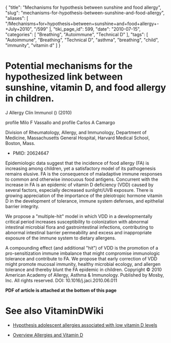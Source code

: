 {
    "title": "Mechanisms for hypothesis between sunshine and food allergy",
    "slug": "mechanisms-for-hypothesis-between-sunshine-and-food-allergy",
    "aliases": [
        "/Mechanisms+for+hypothesis+between+sunshine+and+food+allergy+-+July+2010",
        "/599"
    ],
    "tiki_page_id": 599,
    "date": "2010-07-15",
    "categories": [
        "Breathing",
        "Autoimmune",
        "Technical D"
    ],
    "tags": [
        "Autoimmune",
        "Breathing",
        "Technical D",
        "asthma",
        "breathing",
        "child",
        "immunity",
        "vitamin d"
    ]
}


# Potential mechanisms for the hypothesized link between sunshine, vitamin D, and food allergy in children.

J Allergy Clin Immunol ()  (2010)

profile Milo F Vassallo and profile Carlos A Camargo

Division of Rheumatology, Allergy, and Immunology, Department of Medicine, Massachusetts General Hospital, Harvard Medical School, Boston, Mass.

* PMID: 20624647

Epidemiologic data suggest that the incidence of food allergy (FA) is increasing among children, yet a satisfactory model of its pathogenesis remains elusive. FA is the consequence of maladaptive immune responses to common and otherwise innocuous food antigens. Concurrent with the increase in FA is an epidemic of vitamin D deficiency (VDD) caused by several factors, especially decreased sunlight/UVB exposure. There is growing appreciation of the importance of the pleiotropic hormone vitamin D in the development of tolerance, immune system defenses, and epithelial barrier integrity. 

We propose a "multiple-hit" model in which VDD in a developmentally critical period increases susceptibility to colonization with abnormal intestinal microbial flora and gastrointestinal infections, contributing to abnormal intestinal barrier permeability and excess and inappropriate exposure of the immune system to dietary allergens. 

A compounding effect (and additional "hit") of VDD is the promotion of a pro-sensitization immune imbalance that might compromise immunologic tolerance and contribute to FA. We propose that early correction of VDD might promote mucosal immunity, healthy microbial ecology, and allergen tolerance and thereby blunt the FA epidemic in children. Copyright © 2010 American Academy of Allergy, Asthma & Immunology. Published by Mosby, Inc. All rights reserved. DOI: 10.1016/j.jaci.2010.06.011 

 **PDF of article is attached at the bottom of this page** 

# See also VitaminDWiki

* [Hypothesis adolescent allergies associated with low vitamin D levels](/tags/hypothesis-adolescent-allergies-associated-with-low-vitamin-d-levels.html)

* [Overview Allergies and Vitamin D](/tags/overview-allergies-and-vitamin-d.html)
